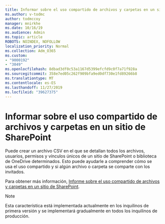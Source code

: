 ```yaml
---
title: Informar sobre el uso compartido de archivos y carpetas en un sitio de SharePoint
ms.author: v-todmc
author: todmccoy
manager: mnirkhe
ms.date: 10/16/19
ms.audience: Admin
ms.topic: article
ROBOTS: NOINDEX, NOFOLLOW
localization_priority: Normal
ms.collection: Adm_O365
ms.custom:
- "9000192"
- "3049"
ms.openlocfilehash: 8dbad3df0c53a1167d5399efcfd9c0f7a71f928a
ms.sourcegitcommit: 358e7ed05c262f909bfa9ed0df730e1fd89266b8
ms.translationtype: MT
ms.contentlocale: es-ES
ms.lasthandoff: 11/27/2019
ms.locfileid: "39627375"
---
```

# <a name="report-on-file-and-folder-sharing-in-a-sharepoint-site"></a>Informar sobre el uso compartido de archivos y carpetas en un sitio de SharePoint

Puede crear un archivo CSV en el que se detallan todos los archivos, usuarios, permisos y vínculos únicos de un sitio de SharePoint o biblioteca de OneDrive determinados. Esto puede ayudarle a comprender cómo se usa el uso compartido y si algún archivo o carpeta se comparte con los invitados.

Para obtener más información, [Informe sobre el uso compartido de archivos y carpetas en un sitio de SharePoint](https://docs.microsoft.com/sharepoint/sharing-reports).

> [!NOTE]
> Esta característica está implementada actualmente en los inquilinos de primera versión y se implementará gradualmente en todos los inquilinos de producción.